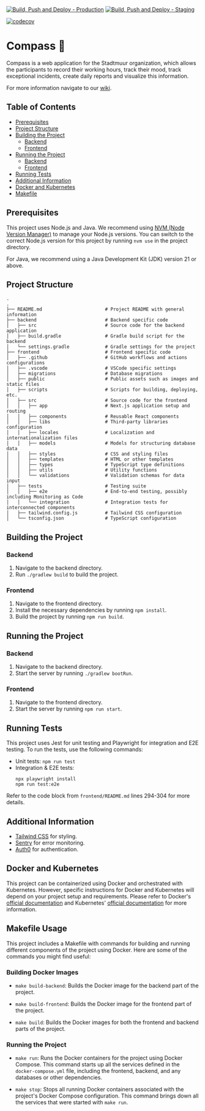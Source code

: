 [![Build, Push and Deploy - Production](https://github.com/ZHAW-PM4-Compass/compass/actions/workflows/ci-cd-prod.yml/badge.svg)](https://github.com/ZHAW-PM4-Compass/compass/actions/workflows/ci-cd-prod.yml) [![Build, Push and Deploy - Staging](https://github.com/ZHAW-PM4-Compass/compass/actions/workflows/ci-cd-staging.yml/badge.svg)](https://github.com/ZHAW-PM4-Compass/compass/actions/workflows/ci-cd-staging.yml)

[![codecov](https://codecov.io/gh/ZHAW-PM4-Compass/compass/graph/badge.svg?token=DN7OLQH1TA)](https://codecov.io/gh/ZHAW-PM4-Compass/compass)
# Compass 🧭
Compass is a web application for the Stadtmuur organization, which allows the participants to record their working hours, track their mood, track exceptional incidents, create daily reports and visualize this information.

For more information navigate to our [wiki](https://github.com/ZHAW-PM4-Compass/compass/wiki).

## Table of Contents
- [Prerequisites](#prerequisites)
- [Project Structure](#project-structure)
- [Building the Project](#building-the-project)
  - [Backend](#backend)
  - [Frontend](#frontend)
- [Running the Project](#running-the-project)
  - [Backend](#backend-1)
  - [Frontend](#frontend-1)
- [Running Tests](#running-tests)
- [Additional Information](#additional-information)
- [Docker and Kubernetes](#docker-and-kubernetes)
- [Makefile](#makefile)

## Prerequisites
This project uses Node.js and Java. We recommend using [NVM (Node Version Manager)](https://github.com/nvm-sh/nvm) to manage your Node.js versions. You can switch to the correct Node.js version for this project by running `nvm use` in the project directory.

For Java, we recommend using a Java Development Kit (JDK) version 21 or above.

## Project Structure
```shell
.
.
├── README.md                       # Project README with general information
├── backend                         # Backend specific code
│   ├── src                         # Source code for the backend application
│   ├── build.gradle                # Gradle build script for the backend
│   └── settings.gradle             # Gradle settings for the project
├── frontend                        # Frontend specific code
│   ├── .github                     # GitHub workflows and actions configurations
│   ├── .vscode                     # VSCode specific settings
│   ├── migrations                  # Database migrations
│   ├── public                      # Public assets such as images and static files
│   ├── scripts                     # Scripts for building, deploying, etc.
│   ├── src                         # Source code for the frontend
│   │   ├── app                     # Next.js application setup and routing
│   │   ├── components              # Reusable React components
│   │   ├── libs                    # Third-party libraries configuration
│   │   ├── locales                 # Localization and internationalization files
│   │   ├── models                  # Models for structuring database data
│   │   ├── styles                  # CSS and styling files
│   │   ├── templates               # HTML or other templates
│   │   ├── types                   # TypeScript type definitions
│   │   ├── utils                   # Utility functions
│   │   └── validations             # Validation schemas for data input
│   ├── tests                       # Testing suite
│   │   ├── e2e                     # End-to-end testing, possibly including Monitoring as Code
│   │   └── integration             # Integration tests for interconnected components
│   ├── tailwind.config.js          # Tailwind CSS configuration
│   └── tsconfig.json               # TypeScript configuration

```

## Building the Project

### Backend
1. Navigate to the backend directory.
2. Run `./gradlew build` to build the project.

### Frontend
1. Navigate to the frontend directory.
2. Install the necessary dependencies by running `npm install`.
3. Build the project by running `npm run build`.

## Running the Project

### Backend
1. Navigate to the backend directory.
2. Start the server by running `./gradlew bootRun`.

### Frontend
1. Navigate to the frontend directory.
2. Start the server by running `npm run start`.

## Running Tests
This project uses Jest for unit testing and Playwright for integration and E2E testing. To run the tests, use the following commands:
- Unit tests: `npm run test`
- Integration & E2E tests: 
  ```shell
  npx playwright install
  npm run test:e2e
  ```
Refer to the code block from `frontend/README.md` lines 294-304 for more details.

## Additional Information
- [Tailwind CSS](https://tailwindcss.com/docs) for styling.
- [Sentry](https://sentry.io/for/nextjs/?utm_source=github&utm_medium=paid-community&utm_campaign=general-fy25q1-nextjs&utm_content=github-banner-nextjsboilerplate-logo) for error monitoring.
- [Auth0](https://auth0.com/) for authentication.


## Docker and Kubernetes
This project can be containerized using Docker and orchestrated with Kubernetes. However, specific instructions for Docker and Kubernetes will depend on your project setup and requirements. Please refer to Docker's [official documentation](https://docs.docker.com/) and Kubernetes' [official documentation](https://kubernetes.io/docs/home/) for more information.


## Makefile Usage

This project includes a Makefile with commands for building and running different components of the project using Docker. Here are some of the commands you might find useful:

### Building Docker Images

- `make build-backend`: Builds the Docker image for the backend part of the project.

- `make build-frontend`: Builds the Docker image for the frontend part of the project.

- `make build`: Builds the Docker images for both the frontend and backend parts of the project.

### Running the Project

- `make run`: Runs the Docker containers for the project using Docker Compose. This command starts up all the services defined in the `docker-compose.yml` file, including the frontend, backend, and any databases or other dependencies.

- `make stop`: Stops all running Docker containers associated with the project's Docker Compose configuration. This command brings down all the services that were started with `make run`.
